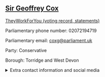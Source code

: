 ## <a href="https://members.parliament.uk/member/1508/contact">Sir Geoffrey Cox</a>

<a href="https://www.theyworkforyou.com/mp/11541/geoffrey_cox/torridge_and_west_devon">TheyWorkForYou (voting record, statements)</a> 

Parliamentary phone number: 02072194719 

Parliamentary email: coxg@parliament.uk 

Party: Conservative 

Borough: Torridge and West Devon 

<details><summary>Extra contact information and social media</summary> 
<li>Website: http://www.geoffreycox.co.uk/</li>
<li>Twitter: https://twitter.com/Geoffrey_Cox</li>
<li>Constituency office phone number: 01822612925</li>
<li>Constituency office email: tellgeoffrey@geoffreycox.co.uk</li>
<li>Facebook:</li>
<li>Instagram:</li>
<li>Youtube:</li>
<li>Linkedin:</li>
<li>Government department phone number:</li>
<li>Government department email:</li>
<li>Threads:</li>
<li>Party office phone number:</li>
<li>Party office email:</li>
<li>Tiktok:</li>
</details>